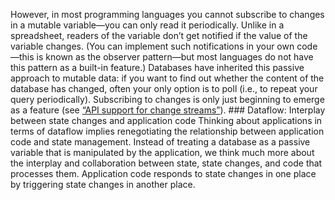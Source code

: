 However, in most programming languages you cannot subscribe to changes in a mutable variable—you can
only read it periodically. Unlike in a spreadsheet, readers of the variable don’t get notified if
the value of the variable changes.  (You can implement such notifications in
your own code—this is known as the observer pattern—but most languages do not have this pattern as
a built-in feature.) 
Databases have inherited this passive approach to mutable data: if you want to find out whether the
content of the database has changed, often your only option is to poll (i.e., to repeat your query
periodically). Subscribing to changes is only just beginning to emerge as a feature (see
[“API support for change streams”](ch11.html#sec_stream_change_api)). ### Dataflow: Interplay between state changes and application code 
Thinking about applications in terms of dataflow implies renegotiating the relationship between
application code and state management. Instead of treating a database as a passive variable that is
manipulated by the application, we think much more about the interplay and collaboration between
state, state changes, and code that processes them. Application code responds to state changes in
one place by triggering state changes in another place.